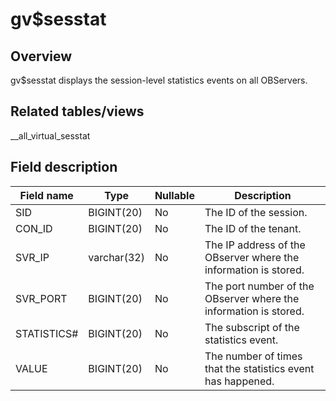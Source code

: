 gv$sesstat 
===============================



Overview 
-----------------

gv$sesstat displays the session-level statistics events on all OBServers. 

Related tables/views 
-----------------------------

__all_virtual_sesstat

Field description 
--------------------------



| **Field name** |  **Type**   | **Nullable** |                         **Description**                          |
|----------------|-------------|--------------|------------------------------------------------------------------|
| SID            | BIGINT(20)  | No           | The ID of the session.                                           |
| CON_ID         | BIGINT(20)  | No           | The ID of the tenant.                                            |
| SVR_IP         | varchar(32) | No           | The IP address of the OBserver where the information is stored.  |
| SVR_PORT       | BIGINT(20)  | No           | The port number of the OBserver where the information is stored. |
| STATISTICS#    | BIGINT(20)  | No           | The subscript of the statistics event.                           |
| VALUE          | BIGINT(20)  | No           | The number of times that the statistics event has happened.      |



